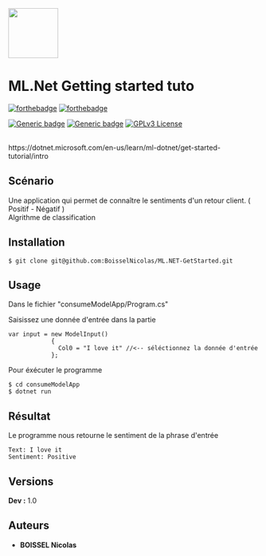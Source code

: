 <img src="https://blog.bracketshow.com/wp-content/uploads/2021/07/csharp.png" width="100px">

# ML.Net Getting started tuto 

[![forthebadge](https://forthebadge.com/images/badges/built-with-love.svg)]()
[![forthebadge](https://forthebadge.com/images/badges/made-with-c-sharp.svg)](https://forthebadge.com)

[![Generic badge](https://img.shields.io/badge/For-Training-<green>.svg)](https://shields.io/)
[![Generic badge](https://img.shields.io/badge/Only-Terminal-<green>.svg)](https://shields.io/)
[![GPLv3 License](https://img.shields.io/badge/License-GPL%20v3-yellow.svg)]()

</br>
https://dotnet.microsoft.com/en-us/learn/ml-dotnet/get-started-tutorial/intro

## Scénario 

Une application qui permet de connaître le sentiments d'un retour client. ( Positif - Négatif )
</br>
Algrithme de classification

## Installation

```
$ git clone git@github.com:BoisselNicolas/ML.NET-GetStarted.git
```

## Usage 

Dans le fichier "consumeModelApp/Program.cs"

Saisissez une donnée d'entrée dans la partie 

```
var input = new ModelInput()
            {
              Col0 = "I love it" //<-- séléctionnez la donnée d'entrée
            };
```

Pour éxécuter le programme

```
$ cd consumeModelApp
$ dotnet run 
```

## Résultat

Le programme nous retourne le sentiment de la phrase d'entrée

``` 
Text: I love it
Sentiment: Positive
```

## Versions

**Dev :** 1.0


## Auteurs

* **BOISSEL Nicolas** 
